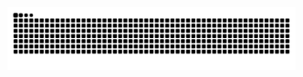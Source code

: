 <picture align="center">
  <source media="(prefers-color-scheme: dark)" srcset="https://raw.githubusercontent.com/grazygoncalvess/grazygoncalvess/output/github-contribution-grid-snake-dark.svg">
  <source media="(prefers-color-scheme: light)" srcset="https://raw.githubusercontent.com/grazygoncalvess/grazygoncalvess/output/github-contribution-grid-snake-dark.svg">
  <img align="center" alt="github contribution grid snake animation" src="https://raw.githubusercontent.com/grazygoncalvess/grazygoncalvess/output/github-contribution-grid-snake.svg">
</picture>
